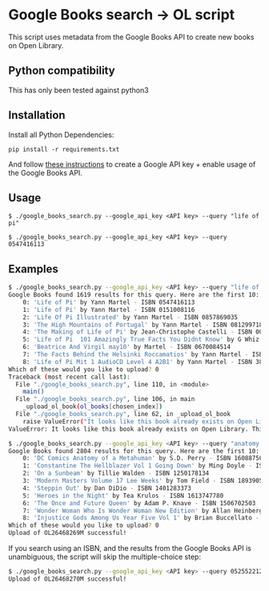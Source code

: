 # Google Books search -> OL script
This script uses metadata from the Google Books API to create new books on Open Library.

## Python compatibility
This has only been tested against python3

## Installation
Install all Python Dependencies:
```
pip install -r requirements.txt
```
And follow [these instructions](https://developers.google.com/api-client-library/python/auth/api-keys) to create a Google API key + enable usage of the Google Books API.

## Usage
```
$ ./google_books_search.py --google_api_key <API key> --query "life of pi"

$ ./google_books_search.py --google_api_key <API key> --query 0547416113
```

## Examples
```bash
$ ./google_books_search.py --google_api_key <API key> --query "life of pi"
Google Books found 1619 results for this query. Here are the first 10:
	0: 'Life of Pi' by Yann Martel - ISBN 0547416113
	1: 'Life of Pi' by Yann Martel - ISBN 0151008116
	2: 'Life Of Pi Illustrated' by Yann Martel - ISBN 0857869035
	3: 'The High Mountains of Portugal' by Yann Martel - ISBN 0812997182
	4: 'The Making of Life of Pi' by Jean-Christophe Castelli - ISBN 006211414X
	5: 'Life of Pi  101 Amazingly True Facts You Didnt Know' by G Whiz - ISBN 1310919933
	6: 'Beatrice And Virgil may10' by Martel - ISBN 0670084514
	7: 'The Facts Behind the Helsinki Roccamatios' by Yann Martel - ISBN 0156032457
	8: 'Life of Pi Mit 1 AudioCD Level 4 A2B1' by Yann Martel - ISBN 3852729289
Which of these would you like to upload? 0
Traceback (most recent call last):
  File "./google_books_search.py", line 110, in <module>
    main()
  File "./google_books_search.py", line 106, in main
    _upload_ol_book(ol_books[chosen_index])
  File "./google_books_search.py", line 62, in _upload_ol_book
    raise ValueError("It looks like this book already exists on Open Library. "
ValueError: It looks like this book already exists on Open Library. This script doesn't yet support updating existing books -- sorry!
```

```bash
$ ./google_books_search.py --google_api_key <API key> --query "anatomy of a metahuman"
Google Books found 2804 results for this query. Here are the first 10:
	0: 'DC Comics Anatomy of a Metahuman' by S.D. Perry - ISBN 1608875016
	1: 'Constantine The Hellblazer Vol 1 Going Down' by Ming Doyle - ISBN 1401266762
	2: 'On a Sunbeam' by Tillie Walden - ISBN 1250178134
	3: 'Modern Masters Volume 17 Lee Weeks' by Tom Field - ISBN 1893905942
	4: 'Steppin Out' by Dan DiDio - ISBN 1401283373
	5: 'Heroes in the Night' by Tea Krulos - ISBN 1613747780
	6: 'The Once and Future Queen' by Adam P. Knave - ISBN 1506702503
	7: 'Wonder Woman Who Is Wonder Woman New Edition' by Allan Heinberg - ISBN 1401272339
	8: 'Injustice Gods Among Us Year Five Vol 1' by Brian Buccellato - ISBN 1401275613
Which of these would you like to upload? 0
Upload of OL26468269M successful!
```

If you search using an ISBN, and the results from the Google Books API is unambiguous, the script will skip the multiple-choice step:
```bash
$ ./google_books_search.py --google_api_key <API key> --query 0525522123
Upload of OL26468270M successful!
```
